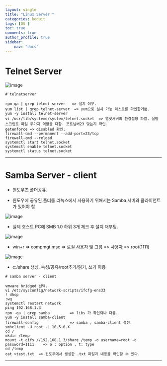 ```yaml
---
layout: single
title: "Linux Server "
categories: keduit
tags: [OS ]
toc: true 
comments: true
author_profile: true
sidebar:
    nav: "docs"
---
```


# Telnet Server

![image](https://user-images.githubusercontent.com/128279031/229986264-b747a5fc-425c-4c15-bdca-10e5995d687f.png)

```
# telnetserver

rpm-qa | grep telnet-server   => 설치 여부.
yum list | grep telnet-server  => yum으로 설치 가능 리스트를 확인한거뿐.
yum -y install telnet-server
vi /usr/lib/systemd/system/telnet.socket  => 텔넷서버의 환경설정 파일. 실행 스크립트 파일 두가지 역할을 다함. 포트넘버23 맞는지 확인.
getenforce => disabled 확인.
firewall-cmd --permanent --add-port=23/tcp
firewall-cmd --reload
systemctl start telnet.socket
systemctl enable telnet.socket
systemctl status telnet.socket
```

---

# Samba Server - client

* 윈도우즈 폴더공유.

* 윈도우에 공유된 폴더를 리눅스에서 사용하기 위해서는 Samba 서버와 클라이언트가 있어야 함


![image](https://user-images.githubusercontent.com/128279031/229990152-9f5fed6d-2b30-4a9e-b535-3fcc48ca2a54.png)

* 실제 호스트 PC에 SMB 1.0 하위 3개 체크 후 설치 재부팅.

![image](https://user-images.githubusercontent.com/128279031/229990268-c6d68457-8213-4c7c-89d6-ae0b25407a82.png)

* win+r => compmgt.msc => 로컬 사용자 및 그룹 => 사용자 => root(1111)

![image](https://user-images.githubusercontent.com/128279031/229990964-4fa398ba-7ee0-436f-89a0-4dc9dba53c83.png)

* c:/share 생성, 속성/공유/root추가/읽기, 쓰기 허용

```
# samba server - client

vmware bridged 선택.
vi /etc/sysconfig/network-scripts/ifcfg-ens33
! dhcp
:wq
systemctl restart network
ping 192.168.1.3
rpm -qa | grep samba         => libs 가 확인되나 다름.
yum -y install samba-client
firewall-config              => samba , samba-client 설정.
smbclient -U root -L 10.5.0.X
cd /
mkdir /temp
mount -t cifs //192.168.1.3/share /temp -o username=root -o password=1111    => o : option , t: type
cd /temp
cat >test.txt  => 윈도우에서 생성한 .txt 파일과 내용을 확인할 수 있다.
```

---
